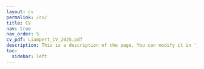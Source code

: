 ```yaml
---
layout: cv
permalink: /cv/
title: CV
nav: true
nav_order: 5
cv_pdf: Liampert_CV_2025.pdf
description: This is a description of the page. You can modify it in '_pages/cv.md'. You can also change or remove the top pdf download button.
toc:
  sidebar: left
---
```


